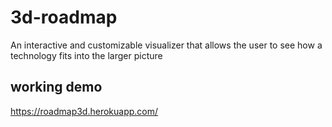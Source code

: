 # 3d-roadmap
An interactive and customizable visualizer that allows the user to see how a technology fits into the larger picture
## working demo
https://roadmap3d.herokuapp.com/
